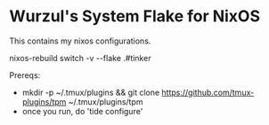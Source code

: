 # Wurzul's System Flake for NixOS

This contains my nixos configurations.

nixos-rebuild switch -v --flake .#tinker

Prereqs:
  - mkdir -p ~/.tmux/plugins && git clone https://github.com/tmux-plugins/tpm ~/.tmux/plugins/tpm
  - once you run, do 'tide configure'
